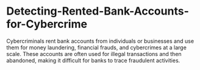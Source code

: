 # Detecting-Rented-Bank-Accounts-for-Cybercrime
Cybercriminals rent bank accounts from individuals or businesses and use them for money laundering, financial frauds, and cybercrimes at a large scale. These accounts are often used for illegal transactions and then abandoned, making it difficult for banks to trace fraudulent activities.
